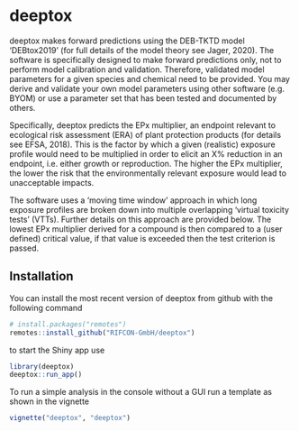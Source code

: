 # deeptox

<!-- badges: start -->
<!-- badges: end -->

deeptox makes forward predictions using the DEB-TKTD model ‘DEBtox2019’ (for full details of the model theory see Jager, 2020). The software is specifically designed to make forward predictions only, not to perform model calibration and validation. Therefore, validated model parameters for a given species and chemical need to be provided. You may derive and validate your own model parameters using other software (e.g. BYOM) or use a parameter set that has been tested and documented by others.


Specifically, deeptox predicts the EPx multiplier, an endpoint relevant to ecological risk assessment (ERA) of plant protection products (for details see EFSA, 2018). This is the factor by which a given (realistic) exposure profile would need to be multiplied in order to elicit an X% reduction in an endpoint, i.e. either growth or reproduction. The higher the EPx multiplier, the lower the risk that the environmentally relevant exposure would lead to unacceptable impacts. 

The software uses a ‘moving time window’ approach in which long exposure profiles are broken down into multiple overlapping ‘virtual toxicity tests’ (VTTs). Further details on this approach are provided below. The lowest EPx multiplier derived for a compound is then compared to a (user defined) critical value, if that value is exceeded then the test criterion is passed.

## Installation

You can install the most recent version of deeptox from github with the following command
``` r
# install.packages("remotes")
remotes::install_github("RIFCON-GmbH/deeptox")
```
to start the Shiny app use

``` r
library(deeptox)
deeptox::run_app()
```

To run a simple analysis in the console without a GUI run a template as shown in the vignette
``` r
vignette("deeptox", "deeptox")
```

